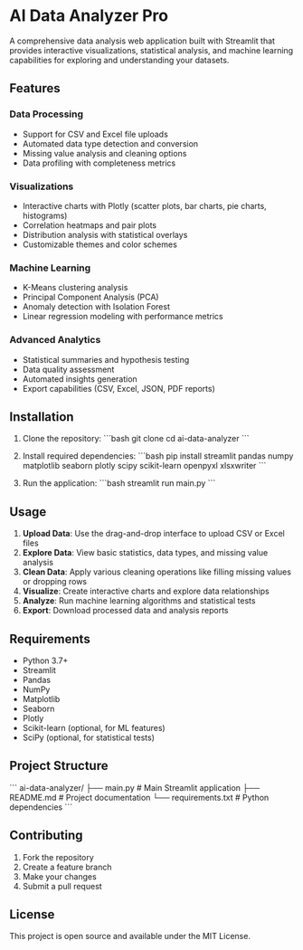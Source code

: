 # AI Data Analyzer Pro

A comprehensive data analysis web application built with Streamlit that provides interactive visualizations, statistical analysis, and machine learning capabilities for exploring and understanding your datasets.

## Features

### Data Processing
- Support for CSV and Excel file uploads
- Automated data type detection and conversion
- Missing value analysis and cleaning options
- Data profiling with completeness metrics

### Visualizations
- Interactive charts with Plotly (scatter plots, bar charts, pie charts, histograms)
- Correlation heatmaps and pair plots
- Distribution analysis with statistical overlays
- Customizable themes and color schemes

### Machine Learning
- K-Means clustering analysis
- Principal Component Analysis (PCA)
- Anomaly detection with Isolation Forest
- Linear regression modeling with performance metrics

### Advanced Analytics
- Statistical summaries and hypothesis testing
- Data quality assessment
- Automated insights generation
- Export capabilities (CSV, Excel, JSON, PDF reports)

## Installation

1. Clone the repository:
\`\`\`bash
git clone <repository-url>
cd ai-data-analyzer
\`\`\`

2. Install required dependencies:
\`\`\`bash
pip install streamlit pandas numpy matplotlib seaborn plotly scipy scikit-learn openpyxl xlsxwriter
\`\`\`

3. Run the application:
\`\`\`bash
streamlit run main.py
\`\`\`

## Usage

1. **Upload Data**: Use the drag-and-drop interface to upload CSV or Excel files
2. **Explore Data**: View basic statistics, data types, and missing value analysis
3. **Clean Data**: Apply various cleaning operations like filling missing values or dropping rows
4. **Visualize**: Create interactive charts and explore data relationships
5. **Analyze**: Run machine learning algorithms and statistical tests
6. **Export**: Download processed data and analysis reports

## Requirements

- Python 3.7+
- Streamlit
- Pandas
- NumPy
- Matplotlib
- Seaborn
- Plotly
- Scikit-learn (optional, for ML features)
- SciPy (optional, for statistical tests)

## Project Structure

\`\`\`
ai-data-analyzer/
├── main.py              # Main Streamlit application
├── README.md           # Project documentation
└── requirements.txt    # Python dependencies
\`\`\`

## Contributing

1. Fork the repository
2. Create a feature branch
3. Make your changes
4. Submit a pull request

## License

This project is open source and available under the MIT License.
